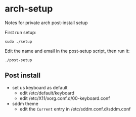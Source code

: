 # arch-setup

Notes for private arch post-install setup

First run setup:
```
sudo ./setup
```

Edit the name and email in the post-setup script, then run it:
```
./post-setup
```

## Post install

- set us keyboard as default
    - edit /etc/default/keyboard
    - edit /etc/X11/xorg.conf.d/00-keyboard.conf
- sddm theme
    - edit the `Current` entry in /etc/sddm.conf.d/sddm.conf


